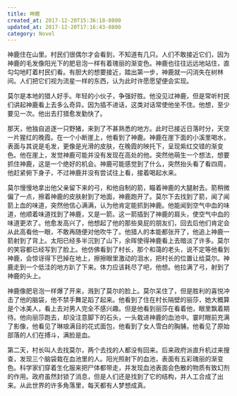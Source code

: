 ```yaml
---
title: 神鹿
created_at: 2017-12-20T15:36:18-0800
updated_at: 2017-12-20T17:16:43-0800
category: Novel
---
```


神鹿住在山里。村民们很偶尔才会看到，不知道有几只。人们不敢接近它们，因为神鹿的毛发像阳光下的肥皂泡一样有着瑰丽的渐变色。神鹿也往往远远地站住，直勾勾地盯着村民们看。有胆大的想要接近，踏出第一步，神鹿就一闪消失在树林间。人们把它们视为流星一样的东西，认为此时许愿愿望便会实现。

莫尔是本地的猎人好手。年轻的小伙子，争强好胜。他没见过神鹿，但是常听村民们讲起神鹿看上去多么奇异。因为插不进话，这类对话常使他坐不住。他想，至少要见一次。他出去打猎愈发勤快了。

那天，他独自追逐一只野猪，来到了不甚熟悉的地方。此时已接近日落时分，天空一片猩红的晚霞。在一个小断崖上，他看到了神鹿。神鹿在崖下面的小溪里喝水，表面与其说是毛发，更像是光滑的皮肤，在晚霞的映托下，呈现紫红交错的渐变色。他在崖上，发觉神鹿可能并没有发现在高处的他。突然他萌生一个想法，想要抓住神鹿，这是一个绝好的机会。神鹿可能感觉到了什么，突然抬头看了看四周，他赶紧俯下身子，不过神鹿并没有尝试往上看，接着喝起水来。

莫尔慢慢地拿出他父亲留下来的弓，和他自制的箭，瞄着神鹿的大腿射去。箭稍微偏了一点，擦着神鹿的皮肤射到了地面，神鹿跑开了。莫尔下去找到了箭，闻了闻箭上血的味道，突然他信心满满，认为他肯定能抓到神鹿。他能闻到空气中血的味道，他顺着味道找到了神鹿，又是一箭。这一箭插到了神鹿的肩头，使空气中血的味道更浓了。他愈发高兴了，他想起了他的那些臭屁的朋友们，回去后他们肯定会从此高看他一眼，不敢再随便对他吹牛了。他猎人的本能都张开了，他追上神鹿一箭射到了背上。太阳已经多半沉到了山下，余晖使得神鹿看上去暗淡了许多。莫尔的笑容都已经写到了脸上。他仿佛看到了村长，那个和蔼的老头，说不定等他看到神鹿，会惊讶得下巴掉在地上，擦擦眼里激动的泪水，把村长的位置让给莫尔。神鹿走到一个低洼的地方趴了下来。体力应该耗尽了吧，他想。他拉满了弓，射到了神鹿的头上。

神鹿像肥皂泡一样爆了开来，溅到了莫尔的脸上。莫尔呆住了，但是胜利的喜悦冲击了他的脑袋，他不禁手舞足蹈了起来。他看到了住在村长隔壁的丽莎，她大概算是个冰美人，看上去对男人完全不感兴趣。但是他看到丽莎在看着他，眼里飘着期待。他向丽莎跑去，却没注意脚下的石头，一头栽进神鹿的血池中。霎时眼前充满了影像，他看见了琳琅满目的花式面包，他看到了女人雪白的胸脯，他看见了原始部落的人们在搏斗，满脸是血。

第二天，村长叫人去找莫尔，两个去找的人都没有回来。后来政府派直升机过来搜查，发现三个脑袋栽在血池里的人。阳光照射下的血池，表面有五彩瑰丽的渐变色。科学家们穿着生化服来把尸体都带走，并发现血池表面会色散的物质有致幻剂的作用。政府虽然封锁了消息，但是人们还是找到了它的结构，并人工合成了出来。从此世界的许多角落里，每天都有人梦想成真。
